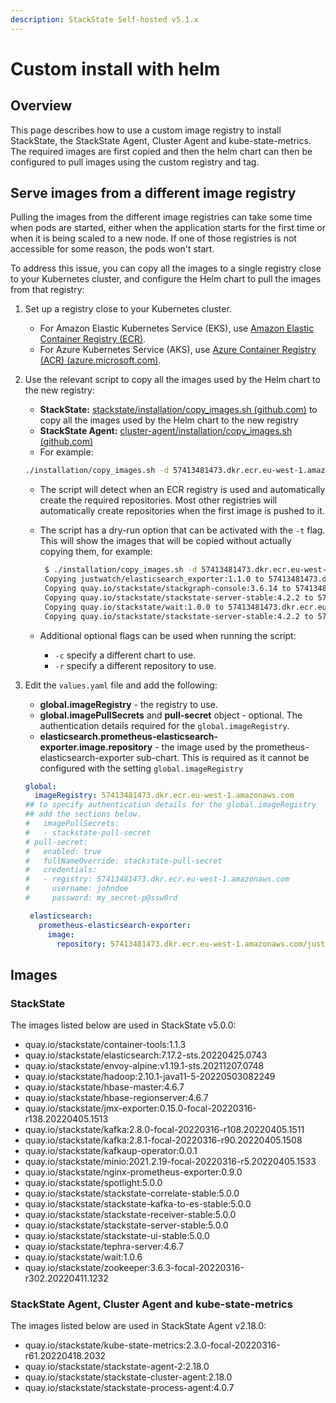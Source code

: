```yaml
---
description: StackState Self-hosted v5.1.x 
---
```


# Custom install with helm

## Overview

This page describes how to use a custom image registry to install StackState, the StackState Agent, Cluster Agent and kube-state-metrics. The required images are first copied and then the helm chart can then be configured to pull images using the custom registry and tag.

## Serve images from a different image registry

Pulling the images from the different image registries can take some time when pods are started, either when the application starts for the first time or when it is being scaled to a new node. If one of those registries is not accessible for some reason, the pods won't start.

To address this issue, you can copy all the images to a single registry close to your Kubernetes cluster, and configure the Helm chart to pull the images from that registry:

1. Set up a registry close to your Kubernetes cluster.
   * For Amazon Elastic Kubernetes Service (EKS), use [Amazon Elastic Container Registry (ECR)](https://aws.amazon.com/ecr/).
   * For Azure Kubernetes Service (AKS), use [Azure Container Registry (ACR) \(azure.microsoft.com\)](https://azure.microsoft.com/en-us/products/container-registry/).
2. Use the relevant script to copy all the images used by the Helm chart to the new registry:
   * **StackState:** [stackstate/installation/copy_images.sh \(github.com\)](https://github.com/StackVista/helm-charts/tree/master/stable/stackstate/installation) to copy all the images used by the Helm chart to the new registry
   * **StackState Agent:** [cluster-agent/installation/copy_images.sh \(github.com\)](https://github.com/StackVista/helm-charts/blob/master/stable/cluster-agent/installation/copy_images.sh)
   * For example:

    ```bash
    ./installation/copy_images.sh -d 57413481473.dkr.ecr.eu-west-1.amazonaws.com

    ```

    * The script will detect when an ECR registry is used and automatically create the required repositories. Most other registries will automatically create repositories when the first image is pushed to it.
    *   The script has a dry-run option that can be activated with the `-t` flag. This will show the images that will be copied without actually copying them, for example:

        ```bash
         $ ./installation/copy_images.sh -d 57413481473.dkr.ecr.eu-west-1.amazonaws.com -t
         Copying justwatch/elasticsearch_exporter:1.1.0 to 57413481473.dkr.ecr.eu-west-1.amazonaws.com/justwatch/elasticsearch_exporter:1.1.0 (dry-run)
         Copying quay.io/stackstate/stackgraph-console:3.6.14 to 57413481473.dkr.ecr.eu-west-1.amazonaws.com/stackstate/stackgraph-console:3.6.14 (dry-run)
         Copying quay.io/stackstate/stackstate-server-stable:4.2.2 to 57413481473.dkr.ecr.eu-west-1.amazonaws.com/stackstate/stackstate-server-stable:4.2.2 (dry-run)
         Copying quay.io/stackstate/wait:1.0.0 to 57413481473.dkr.ecr.eu-west-1.amazonaws.com/stackstate/wait:1.0.0 (dry-run)
         Copying quay.io/stackstate/stackstate-server-stable:4.2.2 to 57413481473.dkr.ecr.eu-west-1.amazonaws.com/stackstate/stackstate-server-stable:4.2.2 (dry-run)

        ```
    * Additional optional flags can be used when running the script:
      * `-c` specify a different chart to use.
      * `-r` specify a different repository to use.
5. Edit the `values.yaml` file and add the following:
   * **global.imageRegistry** - the registry to use.
   * **global.imagePullSecrets** and **pull-secret** object - optional. The authentication details required for the `global.imageRegistry`.
   * **elasticsearch.prometheus-elasticsearch-exporter.image.repository** - the image used by the prometheus-elasticsearch-exporter sub-chart. This is required as it cannot be configured with the setting `global.imageRegistry`
    ```yaml
    global:
      imageRegistry: 57413481473.dkr.ecr.eu-west-1.amazonaws.com
    ## to specify authentication details for the global.imageRegistry
    ## add the sections below.
    #   imagePullSecrets:
    #   - stackstate-pull-secret
    # pull-secret:
    #   enabled: true
    #   fullNameOverride: stackstate-pull-secret
    #   credentials:
    #   - registry: 57413481473.dkr.ecr.eu-west-1.amazonaws.com
    #     username: johndoe
    #     password: my_secret-p@ssw0rd
   
     elasticsearch:
       prometheus-elasticsearch-exporter:
         image:
           repository: 57413481473.dkr.ecr.eu-west-1.amazonaws.com/justwatch/elasticsearch_exporter
    ```

## Images

### StackState

The images listed below are used in StackState v5.0.0:

* quay.io/stackstate/container-tools:1.1.3
* quay.io/stackstate/elasticsearch:7.17.2-sts.20220425.0743
* quay.io/stackstate/envoy-alpine:v1.19.1-sts.20211207.0748
* quay.io/stackstate/hadoop:2.10.1-java11-5-20220503082249
* quay.io/stackstate/hbase-master:4.6.7
* quay.io/stackstate/hbase-regionserver:4.6.7
* quay.io/stackstate/jmx-exporter:0.15.0-focal-20220316-r138.20220405.1513
* quay.io/stackstate/kafka:2.8.0-focal-20220316-r108.20220405.1511
* quay.io/stackstate/kafka:2.8.1-focal-20220316-r90.20220405.1508
* quay.io/stackstate/kafkaup-operator:0.0.1
* quay.io/stackstate/minio:2021.2.19-focal-20220316-r5.20220405.1533
* quay.io/stackstate/nginx-prometheus-exporter:0.9.0
* quay.io/stackstate/spotlight:5.0.0
* quay.io/stackstate/stackstate-correlate-stable:5.0.0
* quay.io/stackstate/stackstate-kafka-to-es-stable:5.0.0
* quay.io/stackstate/stackstate-receiver-stable:5.0.0
* quay.io/stackstate/stackstate-server-stable:5.0.0
* quay.io/stackstate/stackstate-ui-stable:5.0.0
* quay.io/stackstate/tephra-server:4.6.7
* quay.io/stackstate/wait:1.0.6
* quay.io/stackstate/zookeeper:3.6.3-focal-20220316-r302.20220411.1232

### StackState Agent, Cluster Agent and kube-state-metrics

The images listed below are used in StackState Agent v2.18.0:

* quay.io/stackstate/kube-state-metrics:2.3.0-focal-20220316-r61.20220418.2032
* quay.io/stackstate/stackstate-agent-2:2.18.0
* quay.io/stackstate/stackstate-cluster-agent:2.18.0
* quay.io/stackstate/stackstate-process-agent:4.0.7